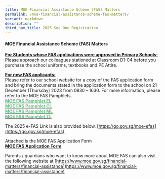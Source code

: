 ```yaml
---
title: MOE Financial Assistance Scheme (FAS) Matters
permalink: /moe-financial-assistance-scheme-fas-matters/
variant: markdown
description: ""
third_nav_title: 2025 Sec One Registration
---
```

#### MOE Financial Assistance Scheme (FAS) Matters
**<u>For Students whose FAS applications were approved in Primary Schools:</u>**<br>
Please approach our colleagues stationed at Classroom D1-04 before you purchase the school uniforms, textbooks and PE Attire.

  

**<u>For new FAS applicants:</u>** <br>
Please refer to our school website for a copy of the FAS application form and bring the documents stated in the&nbsp;application form to&nbsp;the school on 21 December (Thursday) 2023 from 0830 – 1630. For more information, please refer to the MOE FAS Pamphlets.<br>
<a href="/files/%2F2025%20Sec%20one%20Reg/2025_MOE_FAS_pamphlet__EL.pdf"><b><font color="#62C183">MOE FAS Pamphlet EL</font></b></a><br><a href="/files%2F2025%20Sec%20one%20Reg/2025_MOE_FAS_pamphlet__CL.pdf"><b><font color="#62C183">MOE FAS Pamphlet CL</font></b></a><br><a href="/files%2F2025%20Sec%20one%20Reg/2025_MOE_FAS_pamphlet__ML.pdf"><b><font color="#62C183">MOE FAS Pamphlet ML</font></b></a><br><a href="/files%2F2025%20Sec%20one%20Reg/2025_MOE_FAS_pamphlet__TL.pdf"><b><font color="#62C183">MOE FAS Pamphlet TL</font></b></a>

The 2025 e-FAS Link is also provided below.
[https://go.gov.sg/moe-efas](https://go.gov.sg/moe-efas)


Attached is the MOE FAS Application Form<br><b><a color="#62C183" href="/files/MOE_FAS_Application_Form_2025.pdf">MOE FAS Application Form</a></b>


 Parents  / guardians who want to know more about MOE FAS can also visit the following website at [https://www.moe.gov.sg/financial-matters/financial-assistance](https://www.moe.gov.sg/financial-matters/financial-assistance)